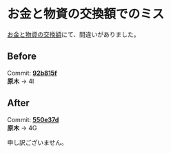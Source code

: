 # お金と物資の交換額でのミス

[お金と物資の交換額](/wiki/exchange-gold-to-money)にて、間違いがありました。


## Before
Commit: [**92b815f**](https://github.com/TamaTamaGoGo/vercel-utamake-docs/commit/92b815faa84a548f1ee2dd5a2371f60330b32a0d#diff-200ece6aa13c33a79e2aec4970ed1e54602df549b25cd6881db25eae0049ba37)  
**原木** -> 4I  

## After
Commit: [**550e37d**](https://github.com/TamaTamaGoGo/vercel-utamake-docs/commit/550e37d54e7962380317767af4aada990dacf1ab)  
**原木** -> 4G

申し訳ございません。
